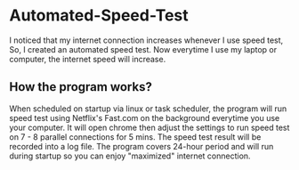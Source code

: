 # Automated-Speed-Test
I noticed that my internet connection increases whenever I use speed test, So, I created an automated speed test. 
Now everytime I use my laptop or computer, the internet speed will increase.

## How the program works?
When scheduled on startup via linux or task scheduler, the program will run speed test using Netflix's Fast.com on the background everytime you use your computer.
It will open chrome then adjust the settings to run speed test on 7 - 8 parallel connections for 5 mins. 
The speed test result will be recorded into a log file. The program covers 24-hour period and will run during startup 
so you can enjoy "maximized" internet connection.



